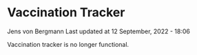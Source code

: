 Vaccination Tracker
================
Jens von Bergmann
Last updated at 12 September, 2022 - 18:06

Vaccination tracker is no longer functional.
